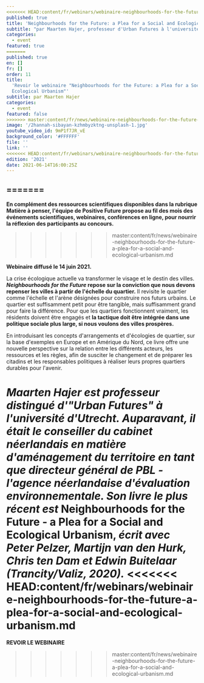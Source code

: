 ```yaml
---
<<<<<<< HEAD:content/fr/webinars/webinaire-neighbourhoods-for-the-future-a-plea-for-a-social-and-ecological-urbanism.md
published: true
title: 'Neighbourhoods for the Future: a Plea for a Social and Ecological Urbanism'
subtitle: "par Maarten Hajer, professeur d'Urban Futures à l'université d'Utrecht. "
categories:
  - event
featured: true
=======
published: true
en: []
fr: []
order: 11
title:
  'Revoir le webinaire "Neighbourhoods for the Future: a Plea for a Social and
  Ecological Urbanism"'
subtitle: par Maarten Hajer
categories:
  - event
featured: false
>>>>>>> master:content/fr/news/webinaire-neighbourhoods-for-the-future-a-plea-for-a-social-and-ecological-urbanism.md
image: '/2hannah-sibayan-kzhmbyzktng-unsplash-1.jpg'
youtube_video_id: 9mP1f7JR_vE
background_color: '#FFFFFF'
file: ''
link: ''
<<<<<<< HEAD:content/fr/webinars/webinaire-neighbourhoods-for-the-future-a-plea-for-a-social-and-ecological-urbanism.md
edition: '2021'
date: 2021-06-14T16:00:25Z
---
```

=======
---

**En complément des ressources scientifiques disponibles dans la rubrique Matière à penser, l'équipe de Positive Future propose au fil des mois des événements scientifiques, webinaires, conférences en ligne, pour nourrir la réflexion des participants au concours.**
>>>>>>> master:content/fr/news/webinaire-neighbourhoods-for-the-future-a-plea-for-a-social-and-ecological-urbanism.md

**Webinaire diffusé le 14 juin 2021.**

La crise écologique actuelle va transformer le visage et le destin des villes. **_Neighbourhoods for the Future_ repose sur la conviction que nous devons repenser les villes à partir de l'échelle du quartier.** Il revisite le quartier comme l'échelle et l'arène désignées pour construire nos futurs urbains. Le quartier est suffisamment petit pour être tangible, mais suffisamment grand pour faire la différence. Pour que les quartiers fonctionnent vraiment, les résidents doivent être engagés et **la tactique doit être intégrée dans une politique sociale plus large, si nous voulons des villes prospères.**

En introduisant les concepts d'arrangements et d'écologies de quartier, sur la base d'exemples en Europe et en Amérique du Nord, ce livre offre une nouvelle perspective sur la relation entre les différents acteurs, les ressources et les règles, afin de susciter le changement et de préparer les citadins et les responsables politiques à réaliser leurs propres quartiers durables pour l'avenir.

**_Maarten Hajer_** _est professeur distingué d'"Urban Futures" à l'université d'Utrecht. Auparavant, il était le conseiller du cabinet néerlandais en matière d'aménagement du territoire en tant que directeur général de PBL - l'agence néerlandaise d'évaluation environnementale. Son livre le plus récent est_ Neighbourhoods for the Future - a Plea for a Social and Ecological Urbanism, _écrit avec Peter Pelzer, Martijn van den Hurk, Chris ten Dam et Edwin Buitelaar (Trancity/Valiz, 2020)._
<<<<<<< HEAD:content/fr/webinars/webinaire-neighbourhoods-for-the-future-a-plea-for-a-social-and-ecological-urbanism.md
=======

**REVOIR LE WEBINAIRE**
>>>>>>> master:content/fr/news/webinaire-neighbourhoods-for-the-future-a-plea-for-a-social-and-ecological-urbanism.md
